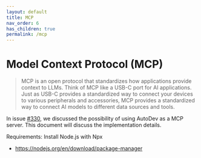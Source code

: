 ```yaml
---
layout: default
title: MCP
nav_order: 6
has_children: true
permalink: /mcp
---
```


# Model Context Protocol (MCP)

> MCP is an open protocol that standardizes how applications provide context to LLMs. Think of MCP like a USB-C port for
> AI applications. Just as USB-C provides a standardized way to connect your devices to various peripherals and
> accessories, MCP provides a standardized way to connect AI models to different data sources and tools.

In issue [#330](https://github.com/unit-mesh/auto-dev/issues/330), we discussed the possibility of using AutoDev as a
MCP server.
This document will discuss the implementation details.

Requirements: Install Node.js with Npx

- https://nodejs.org/en/download/package-manager
